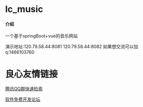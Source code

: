 # lc_music

#### 介绍
一个基于springBoot+vue的音乐网站

演示地址:120.79.58.44:8081     120.79.58.44:8082
如果想交流可以加q:1466103760


 # 良心友情链接

[腾讯QQ群快速检索](http://u.720life.cn/s/8cf73f7c)

[软件免费开发论坛](http://u.720life.cn/s/bbb01dc0)